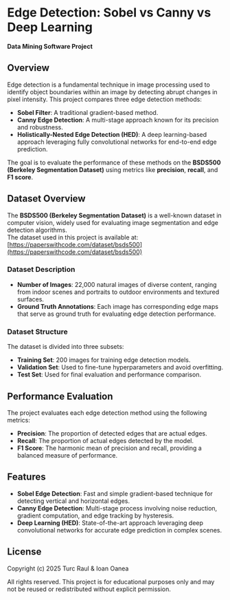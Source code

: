 # Edge Detection: Sobel vs Canny vs Deep Learning  
**Data Mining Software Project**  

## Overview  

Edge detection is a fundamental technique in image processing used to identify object boundaries within an image by detecting abrupt changes in pixel intensity. This project compares three edge detection methods:  
- **Sobel Filter**: A traditional gradient-based method.  
- **Canny Edge Detection**: A multi-stage approach known for its precision and robustness.  
- **Holistically-Nested Edge Detection (HED)**: A deep learning-based approach leveraging fully convolutional networks for end-to-end edge prediction.  

The goal is to evaluate the performance of these methods on the **BSDS500 (Berkeley Segmentation Dataset)** using metrics like **precision**, **recall**, and **F1 score**.  

## Dataset Overview  

The **BSDS500 (Berkeley Segmentation Dataset)** is a well-known dataset in computer vision, widely used for evaluating image segmentation and edge detection algorithms.  
The dataset used in this project is available at:
[https://paperswithcode.com/dataset/bsds500](https://paperswithcode.com/dataset/bsds500)

### Dataset Description  
- **Number of Images**: 22,000 natural images of diverse content, ranging from indoor scenes and portraits to outdoor environments and textured surfaces.  
- **Ground Truth Annotations**: Each image has corresponding edge maps that serve as ground truth for evaluating edge detection performance.  

### Dataset Structure  
The dataset is divided into three subsets:  

- **Training Set**: 200 images for training edge detection models.  
- **Validation Set**: Used to fine-tune hyperparameters and avoid overfitting.  
- **Test Set**: Used for final evaluation and performance comparison.  

## Performance Evaluation  

The project evaluates each edge detection method using the following metrics:  
- **Precision**: The proportion of detected edges that are actual edges.  
- **Recall**: The proportion of actual edges detected by the model.  
- **F1 Score**: The harmonic mean of precision and recall, providing a balanced measure of performance.  

## Features  

- **Sobel Edge Detection**: Fast and simple gradient-based technique for detecting vertical and horizontal edges.  
- **Canny Edge Detection**: Multi-stage process involving noise reduction, gradient computation, and edge tracking by hysteresis.  
- **Deep Learning (HED)**: State-of-the-art approach leveraging deep convolutional networks for accurate edge prediction in complex scenes.  
 

## License  

Copyright (c) 2025 Turc Raul & Ioan Oanea  

All rights reserved. This project is for educational purposes only and may not be reused or redistributed without explicit permission.  
